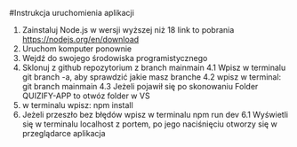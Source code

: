 #Instrukcja uruchomienia aplikacji 

1. Zainstaluj Node.js w wersji wyższej niż 18
    link to pobrania https://nodejs.org/en/download
2. Uruchom komputer ponownie
3. Wejdź do swojego środowiska programistycznego
4. Sklonuj z github repozytorium z branch mainmain
   4.1 Wpisz w terminalu git branch -a, aby sprawdzić jakie masz branche
   4.2 wpisz w terminal: git branch mainmain
   4.3 Jeżeli pojawił się po skonowaniu Folder QUIZIFY-APP to otwóz folder w VS
5. w terminalu wpisz: npm install
6. Jeżeli przeszło bez błędów wpisz w terminalu npm run dev
   6.1 Wyświetli się w terminalu localhost z portem, po jego naciśnięciu otworzy się w przeglądarce aplikacja
